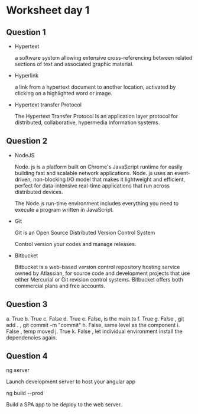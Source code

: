 # Worksheet day 1

## Question 1

* Hypertext

    a software system allowing extensive cross-referencing between related sections of text and associated graphic material.

* Hyperlink

    a link from a hypertext document to another location, activated by clicking on a highlighted word or image.

* Hypertext transfer Protocol 

    The Hypertext Transfer Protocol is an application layer protocol for distributed, collaborative, hypermedia information systems.

## Question 2

* NodeJS

    Node. js is a platform built on Chrome's JavaScript runtime for easily building fast and scalable network applications. Node. js uses an event-driven, non-blocking I/O model that makes it lightweight and efficient, perfect for data-intensive real-time applications that run across distributed devices.

    The Node.js run-time environment includes everything you need to execute a program written in JavaScript.

* Git

    Git is an Open Source Distributed Version Control System

    Control version your codes and manage releases.

* Bitbucket

    Bitbucket is a web-based version control repository hosting service owned by Atlassian, for source code and development projects that use either Mercurial or Git revision control systems. Bitbucket offers both commercial plans and free accounts. 

## Question 3

a. True
b. True
c. False
d. True
e. False, is the main.ts
f. True
g. False , git add . , git commit -m "commit"
h. False, same level as the component
i. False , temp moved
j. True
k. False , let individual environment install the dependencies again.

## Question 4

ng server 

Launch development server to host your angular app

ng build --prod

Build a SPA app to be deploy to the web server.